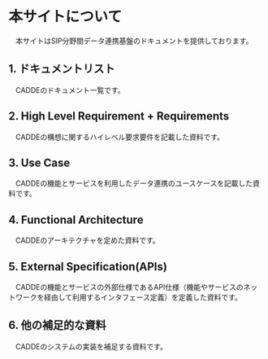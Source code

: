 # 本サイトについて
　本サイトはSIP分野間データ連携基盤のドキュメントを提供しております。<br>
 
## 1. ドキュメントリスト <br>
　CADDEのドキュメント一覧です。<br>

## 2. High Level Requirement + Requirements <br>
　CADDEの構想に関するハイレベル要求要件を記載した資料です。<br>


## 3. Use Case <br>
　CADDEの機能とサービスを利用したデータ連携のユースケースを記載した資料です。<br>

## 4. Functional Architecture <br>
　CADDEのアーキテクチャを定めた資料です。<br>


## 5. External Specification(APIs) <br>
　CADDEの機能とサービスの外部仕様であるAPI仕様（機能やサービスのネットワークを経由して利用するインタフェース定義）を定義した資料です。<br>


## 6. 他の補足的な資料 <br>
　CADDEのシステムの実装を補足する資料です。<br>

